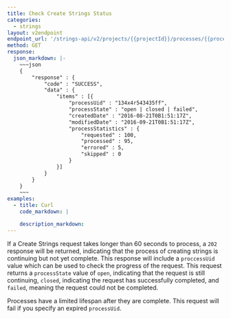 ```yaml
---
title: Check Create Strings Status
categories:
  - strings
layout: v2endpoint
endpoint_url: '/strings-api/v2/projects/{{projectId}}/processes/{{processUid}}'
method: GET
response:
  json_markdown: |-
    ~~~json
    {
        "response" : {
            "code" : "SUCCESS",
            "data" : {
                "items" : [{
                    "processUid" : "134x4r543435ff",
                    "processState" : "open | closed | failed",
                    "createdDate" : "2016-08-21T0B1:51:17Z",
                    "modifiedDate" : "2016-09-21T0B1:51:17Z",
                    "processStatistics" : {
                        "requested" : 100,
                        "processed" : 95,
                        "errored" : 5,
                        "skipped" : 0
                    }
                }]
            }
        }
    }
    ~~~
examples:
  - title: Curl
    code_markdown: |

    description_markdown:
---
```


If a Create Strings request takes longer than 60 seconds to process, a `202` response will be returned, indicating that the process of creating strings is continuing but not yet complete. This response will include a `proccessUid` value which can be used to check the progress of the request. This request returns a `processState` value of `open`, indicating that the request is still continuing, `closed`, indicating the request has successfully completed, and `failed`, meaning the request could not be completed.

Processes have a limited lifespan after they are complete. This request will fail if you specify an expired `processUid`.